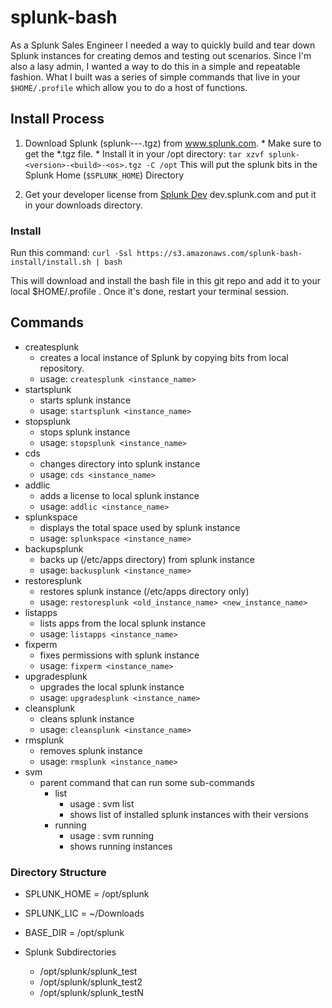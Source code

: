 # splunk-bash
As a Splunk Sales Engineer I needed a way to quickly build and tear down Splunk instances for creating demos and testing out scenarios. Since I'm also a lasy admin, I wanted a way to do this in a simple and repeatable fashion. What I built was a series of simple commands that live in your `$HOME/.profile` which allow you to do a host of functions. 

## Install Process

1. Download Splunk (splunk-<version>-<build>-<os>.tgz) from www.splunk.com. * Make sure to get the *.tgz file. * Install it in your /opt directory: `tar xzvf splunk-<version>-<build>-<os>.tgz -C /opt` This will put the splunk bits in the Splunk Home (`$SPLUNK_HOME`) Directory
  
2. Get your developer license from [Splunk Dev](dev.splunk.com) dev.splunk.com and put it in your downloads directory.

### Install 

Run this command:
`curl -Ssl https://s3.amazonaws.com/splunk-bash-install/install.sh | bash`

This will download and install the bash file in this git repo and add it to your local $HOME/.profile . Once it's done, restart your terminal session.

## Commands

- createsplunk 
  - creates a local instance of Splunk by copying bits from local repository. 
  - usage: `createsplunk <instance_name>`  
- startsplunk   
  - starts splunk instance
  - usage: `startsplunk <instance_name>`
- stopsplunk
  - stops splunk instance
  - usage: `stopsplunk <instance_name>`
- cds
  - changes directory into splunk instance
  - usage: `cds <instance_name>`
- addlic
  - adds a license to local splunk instance
  - usage: `addlic <instance_name>`
- splunkspace
  - displays the total space used by splunk instance
  - usage: `splunkspace <instance_name>`
- backupsplunk
  - backs up (/etc/apps directory) from splunk instance
  - usage: `backusplunk <instance_name>`
- restoresplunk
  - restores splunk instance (/etc/apps directory only)
  - usage: `restoresplunk <old_instance_name> <new_instance_name>`
- listapps
  - lists apps from the local splunk instance
  - usage: `listapps <instance_name>`
- fixperm
  - fixes permissions with splunk instance
  - usage: `fixperm <instance_name>`
- upgradesplunk
  - upgrades the local splunk instance
  - usage: `upgradesplunk <instance_name>`
- cleansplunk
  - cleans splunk instance
  - usage: `cleansplunk <instance_name>`
- rmsplunk
  - removes splunk instance
  - usage: `rmsplunk <instance_name>`
- svm
  - parent command that can run some sub-commands
    - list
      - usage : svm list
      - shows list of installed splunk instances with their versions
    - running
      - usage : svm running
      - shows running instances
                
### Directory Structure

- SPLUNK_HOME = /opt/splunk
- SPLUNK_LIC = ~/Downloads
- BASE_DIR = /opt/splunk
                        
- Splunk Subdirectories 
  - /opt/splunk/splunk_test
  - /opt/splunk/splunk_test2
  - /opt/splunk/splunk_testN

  
                
